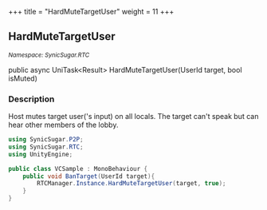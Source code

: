 +++
title = "HardMuteTargetUser"
weight = 11
+++
## HardMuteTargetUser
<small>*Namespace: SynicSugar.RTC*</small>

public async UniTask&lt;Result&gt; HardMuteTargetUser(UserId target, bool isMuted)


### Description
Host mutes target user('s input) on all locals. The target can't speak but can hear other members of the lobby.


```cs
using SynicSugar.P2P;
using SynicSugar.RTC;
using UnityEngine;

public class VCSample : MonoBehaviour {
    public void BanTarget(UserId target){
        RTCManager.Instance.HardMuteTargetUser(target, true);
    }
}
```